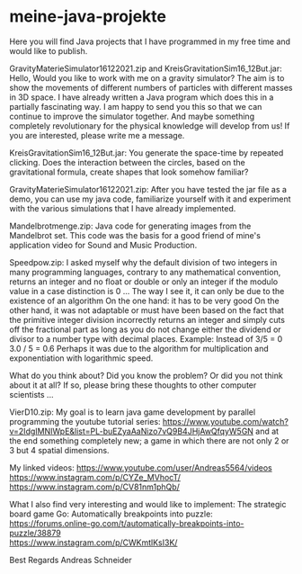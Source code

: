 # meine-java-projekte
Here you will find Java projects that I have programmed in my free time and would like to publish.


GravityMaterieSimulator16122021.zip and KreisGravitationSim16_12But.jar:
Hello,
Would you like to work with me on a gravity simulator? The aim is to show the movements of different numbers of particles with different masses in 3D space. I have already written a Java program which does this in a partially fascinating way. I am happy to send you this so that we can continue to improve the simulator together. And maybe something completely revolutionary for the physical knowledge will develop from us!
If you are interested, please write me a message.

KreisGravitationSim16_12But.jar:
You generate the space-time by repeated clicking. Does the interaction between the circles, based on the gravitational formula, create shapes that look somehow familiar?

GravityMaterieSimulator16122021.zip:
After you have tested the jar file as a demo, you can use my java code, familiarize yourself with it and experiment with the various simulations that I have already implemented.


Mandelbrotmenge.zip: 
Java code for generating images from the Mandelbrot set. This code was the basis for a good friend of mine's application video for Sound and Music Production.

Speedpow.zip: I asked myself why the default division of two integers in many programming languages, contrary to any mathematical convention,
returns an integer and no float or double or only an integer if the modulo value in a case distinction is 0 ...
The way I see it, it can only be due to the existence of an algorithm
On the one hand: it has to be very good
On the other hand, it was not adaptable or must have been based on the fact that the primitive integer division incorrectly returns
an integer and simply cuts off the fractional part as long as you do not change either the dividend or divisor to a number type with decimal places. Example: Instead of 3/5 = 0
3.0 / 5 = 0.6
Perhaps it was due to the algorithm for multiplication and exponentiation with logarithmic speed.

What do you think about? Did you know the problem? Or did you not think about it at all? If so, please bring these thoughts
to other computer scientists ...

VierD10.zip: My goal is to learn java game development by parallel programming the youtube tutorial series:
https://www.youtube.com/watch?v=2IdgIMNIWpE&list=PL-buEZyaAaNizo7vQ9B4JHjAwQfqyW5GN
and at the end something completely new; a game in which there are not only 2 or 3 but 4 spatial dimensions.



My linked videos:
https://www.youtube.com/user/Andreas5564/videos   
https://www.instagram.com/p/CYZe_MVhocT/   
https://www.instagram.com/p/CV81nm1phQb/


What I also find very interesting and would like to implement:
The strategic board game Go:
Automatically breakpoints into puzzle:
https://forums.online-go.com/t/automatically-breakpoints-into-puzzle/38879   
https://www.instagram.com/p/CWKmtlKsI3K/


Best Regards
Andreas Schneider
